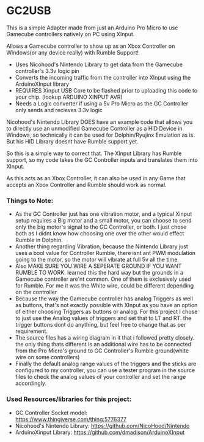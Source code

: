 # GC2USB
This is a simple Adapter made from just an Arduino Pro Micro to use Gamecube controllers natively on PC using XInput.

Allows a Gamecube controller to show up as an Xbox Controller on Windows(or any device really) with Rumble Support!

- Uses Nicohood's Nintendo Library to get data from the Gamecube controller's 3.3v logic pin
- Converts the incoming traffic from the controller into XInput using the ArduinoXInput library
- REQUIRES Xinput USB Core to be flashed prior to uploading this code to your chip. (lookup ARDUINO XINPUT AVR)
- Needs a Logic converter if using a 5v Pro Micro as the GC Controller only sends and recieves 3.3v logic

Nicohood's Nintendo Library DOES have an example code that allows you to directly use an unmodified Gamecube Controller as a HID Device in Windows, so technically it can be used for Dolphin/Ryujinx Emulation as is.
But his HID Library doesnt have Rumble support yet.

So this is a simple way to correct that. The XInput Library has Rumble support, so my code takes the GC Controller inputs and translates them into XInput.

As this acts as an Xbox Controller, it can also be used in any Game that accepts an Xbox Controller and Rumble should work as normal. 

 ### Things to Note:

- As the GC Controller just has one vibration motor, and a typical Xinput setup requires a Big motor and a small motor, you can choose to send only the big motor's signal to the GC Controller, or both. I just chose both as I didnt know how choosing one over the other would effect Rumble in Dolphin.
- Another thing regarding Vibration, because the Nintendo Library just uses a bool value for Controller Rumble, there isnt ant PWM modulation going to the motor, so the motor will vibrate at full 5v all the time.
- Also MAKE SURE YOU WIRE A SEPERATE GROUND IF YOU WANT RUMBLE TO WORK. learned this the hard way but the grounds in a Gamecube controller are'nt common. One of them is exclusively used for Rumble. For me it was the White wire, could be different depending on the controller
- Because the way the Gamecube controller has analog Triggers as well as buttons, that's not exactly possible with XInput as you have an option of either choosing Triggers as buttons or analog. For this project I chose to just use the Analog values of triggers and set that to LT and RT. the trigger buttons dont do anything, but feel free to change that as per requirement.
- The source files has a wiring diagram in it that i followed pretty closely. the only thing thats different is an additional wire has to be connected from the Pro Micro's ground to GC Controller's Rumble ground(white wire on some controllers)
- Finally the default analog range values of the triggers and the sticks are configured to my controller, you can use a tester program in the source files to check the analog values of your controller and set the range accordingly.

 ### Used Resources/libraries for this project:

- GC Controller Socket model: https://www.thingiverse.com/thing:5776377
- Nicohood's Nintendo Library: https://github.com/NicoHood/Nintendo
- ArduinoXinput Library: https://github.com/dmadison/ArduinoXInput
